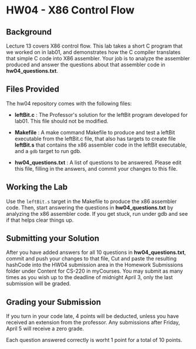 # HW04 - X86 Control Flow

## Background

Lecture 13 covers X86 control flow. This lab takes a short C program that we worked on in lab01, and demonstrates how the C compiler translates that simple C code into X86 assembler. Your job is to analyze the assembler produced and answer the questions about that assembler code in **hw04_questions.txt**.

## Files Provided

The hw04 repository comes with the following files:

- **leftBit.c** : The Professor's solution for the leftBit program developed for lab01. This file should not be modified.

- **Makefile** : A make command Makefile to produce and test a leftBit executable from the leftBit.c file, that also has targets to create file **leftBit.s** that contains the x86 assembler code in the leftBit executable, and a `gdb` target to run gdb.

- **hw04_questions.txt** : A list of questions to be answered. Please edit this file, filling in the answers, and commit your changes to this file.

## Working the Lab

Use the `leftBit.s` target in the Makefile to produce the x86 assembler code. Then, start answering the questions in **hw04_questions.txt** by analyzing the x86 assembler code. If you get stuck, run under gdb and see if that helps clear things up.

## Submitting your Solution

After you have added answers for all 10 questions in **hw04_questions.txt**, commit and push your changes to that file, Cut and paste the resulting hashCode into the HW04 submission area in the Homework Submissions folder under Content for CS-220 in myCourses. You may submit as many times as you wish up to the deadline of midnight April 3, only the last submission will be graded.

## Grading your Submission
If you turn in your code late, 4 points will be deducted, unless you have received an extension from the professor. Any submissions after Friday, April 5 will receive a zero grade.

Each question answered correctly is worht 1 point for a total of 10 points.
